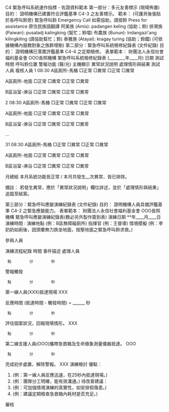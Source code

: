 C4 緊急呼叫系統運作指標 - 佐證資料範本
第一部分：多元友善標示 (現場佈置)
目的： 證明機構已建置符合評鑑基準 C4-3 之友善標示。
範本： (可護貝後張貼於各呼叫鈴旁)
緊急呼叫鈴
Emergency Call
如需協助，請按鈴
Press for assistance
原住民族語翻譯
阿美族 (Amis): padangen keling (協助；鈴)
排灣族 (Paiwan): pusaladj kalingking (幫忙；鈴噹)
布農族 (Bunun): Indangazi'ang kilingkiling (請協助幫忙；鈴)
泰雅族 (Atayal): kragay turing (協助；鈴鐺)
(可依據機構內服務對象之族群增刪)
第二部分：緊急呼叫系統檢修紀錄表 (文件紀錄)
目的： 證明機構已落實評鑑基準 C4-4 之定期檢修。
表單範本：
財團法人永信社會福利基金會 OOO長照機構
緊急呼叫系統檢修紀錄表 (________年____月)
日期
測試時間
呼叫鈴位置
警報功能 (聲/光)
主機顯示
異常狀況說明
處理情形與結果
測試人員
複核人員
1
08:30
A區廁所-馬桶
□正常 □異常
□正常 □異常






A區廁所-地面
□正常 □異常
□正常 □異常






B區浴室-淋浴
□正常 □異常
□正常 □異常




2
08:30
A區廁所-馬桶
□正常 □異常
□正常 □異常






A區廁所-地面
□正常 □異常
□正常 □異常






B區浴室-淋浴
□正常 □異常
□正常 □異常




...








31
08:30
A區廁所-馬桶
□正常 □異常
□正常 □異常






A區廁所-地面
□正常 □異常
□正常 □異常






B區浴室-淋浴
□正常 □異常
□正常 □異常




月總結
本月系統功能皆正常 / 本月共發生__次異常，皆已排除。







備註： 若發生異常，應於「異常狀況說明」欄位詳述，並於「處理情形與結果」追蹤至結案。

第三部分：緊急呼叫應變演練紀錄表 (文件紀錄)
目的： 證明機構人員具備評鑑基準 C4-2 之緊急應變能力。
表單範本：
財團法人永信社會福利基金會 OOO長照機構
緊急呼叫應變演練紀錄表(務必另外製作簽到表)
演練日期
**年____月____日
演練時間
:
演練地點
(例：B區無障礙廁所)
指揮官
(例：王督導)
情境模擬
(例：李奶奶如廁後，因頭暈無力跌坐地面，按壓地面之緊急呼叫鈴求救。)


參與人員



演練流程紀錄
時間
事件描述
處理人員

     點        分        秒
警報觸發


     點        分        秒
第一線人員(XXX)抵達現場
XXX

反應時間
(抵達時間 - 觸發時間) = ______ 秒


     點        分        秒
評估個案狀況，回報現場情形。
XXX

     點        分        秒
第二線支援人員(OOO)攜帶急救箱及生命徵象測量儀器抵達。
OOO

     點        分        秒
完成初步處置，解除警報。
XXX
演練檢討
優點：
1. (例：第一線人員反應迅速，在25秒內抵達現場。)
2. (例：團隊分工明確，能有效溝通。)
待改善建議：
1. (例：可加強情境演練的真實性，如安排假傷患。)
2. (例：建議定期檢查急救箱內耗材是否充足。)


審核



